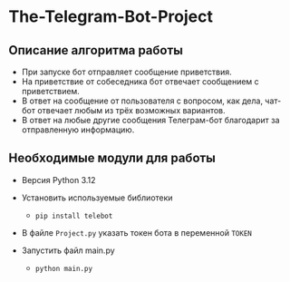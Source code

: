 # The-Telegram-Bot-Project

## Описание алгоритма работы

* При запуске бот отправляет сообщение приветствия.
* На приветствие от собеседника бот отвечает сообщением с приветствием.
* В ответ на сообщение от пользователя с вопросом, как дела, чат-бот отвечает любым из трёх возможных вариантов.
* В ответ на любые другие сообщения Телеграм-бот благодарит за отправленную информацию.

## Необходимые модули для работы

- Версия Python 3.12

- Установить используемые библиотеки
  - `pip install telebot`
- В файле `Project.py` указать токен бота в переменной `TOKEN`

- Запустить файл main.py
  - `python main.py`
